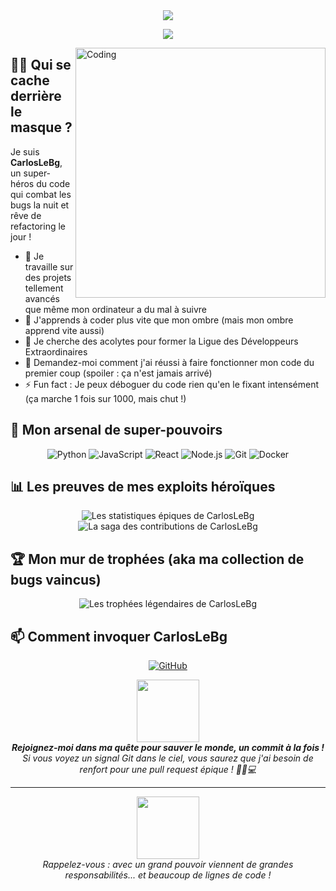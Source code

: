 <div align="center">
  <img src="https://readme-typing-svg.herokuapp.com/?lines=Bienvenue+dans+l'univers+de+CarlosLeBg!;Magicien+du+Code;Dompteur+de+Bugs;Architecte+de+l'Impossible&font=Fira%20Code&center=true&width=380&height=50">
</div>

<p align="center">
  <a href="https://github.com/CarlosLeBg">
    <img src="https://komarev.com/ghpvc/?username=CarlosLeBg&color=blueviolet&style=flat)" />
  </a>
</p>

<img align="right" alt="Coding" width="400" src="https://media.giphy.com/media/3oKIPnAiaMCws8nOsE/giphy.gif"/>

## 🦸‍♂️ Qui se cache derrière le masque ?

Je suis **CarlosLeBg**, un super-héros du code qui combat les bugs la nuit et rêve de refactoring le jour !

- 🔭 Je travaille sur des projets tellement avancés que même mon ordinateur a du mal à suivre
- 🌱 J'apprends à coder plus vite que mon ombre (mais mon ombre apprend vite aussi)
- 👯 Je cherche des acolytes pour former la Ligue des Développeurs Extraordinaires
- 💬 Demandez-moi comment j'ai réussi à faire fonctionner mon code du premier coup (spoiler : ça n'est jamais arrivé)
- ⚡ Fun fact : Je peux déboguer du code rien qu'en le fixant intensément (ça marche 1 fois sur 1000, mais chut !)

## 🚀 Mon arsenal de super-pouvoirs

<div align="center">

![Python](https://img.shields.io/badge/-Python-3776AB?style=for-the-badge&logo=python&logoColor=white)
![JavaScript](https://img.shields.io/badge/-JavaScript-F7DF1E?style=for-the-badge&logo=javascript&logoColor=black)
![React](https://img.shields.io/badge/-React-61DAFB?style=for-the-badge&logo=react&logoColor=black)
![Node.js](https://img.shields.io/badge/-Node.js-339933?style=for-the-badge&logo=node.js&logoColor=white)
![Git](https://img.shields.io/badge/-Git-F05032?style=for-the-badge&logo=git&logoColor=white)
![Docker](https://img.shields.io/badge/-Docker-2496ED?style=for-the-badge&logo=docker&logoColor=white)

</div>

## 📊 Les preuves de mes exploits héroïques

<div align="center">
  <img src="https://github-readme-stats.vercel.app/api?username=CarlosLeBg&show_icons=true&theme=radical" alt="Les statistiques épiques de CarlosLeBg"/>
</div>

<div align="center">
  <img src="https://github-readme-streak-stats.herokuapp.com/?user=CarlosLeBg&theme=dark" alt="La saga des contributions de CarlosLeBg"/>
</div>

## 🏆 Mon mur de trophées (aka ma collection de bugs vaincus)

<div align="center">
  <img src="https://github-profile-trophy.vercel.app/?username=CarlosLeBg&theme=darkhub&no-frame=true&margin-w=15&column=4" alt="Les trophées légendaires de CarlosLeBg"/>
</div>

## 📫 Comment invoquer CarlosLeBg

<div align="center">
  

[![GitHub](https://img.shields.io/badge/-GITHUB-181717?style=for-the-badge&logo=github&logoColor=white)](https://github.com/CarlosLeBg)

</div>

<div align="center">
  <img src="https://media.giphy.com/media/du3J3cXyzhj75IOgvA/giphy.gif" width="100">
  <br>
  <em><b>Rejoignez-moi dans ma quête pour sauver le monde, un commit à la fois !</b> Si vous voyez un signal Git dans le ciel, vous saurez que j'ai besoin de renfort pour une pull request épique ! 🦸‍♂️💻</em>
</div>

---

<div align="center">
  <img src="https://media.giphy.com/media/7NoNw4pMNTvgc/giphy.gif" width="100">
  <br>
  <em>Rappelez-vous : avec un grand pouvoir viennent de grandes responsabilités... et beaucoup de lignes de code !</em>
</div>

